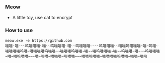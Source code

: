 ### Meow

- A little toy, use cat to encrypt

### How to use

```shell
meow.exe -e https://github.com
喵喵~喵~~~呜喵喵喵~喵~~呜喵喵喵~喵~~呜喵喵喵~~~~呜喵喵喵~~喵喵呜喵喵喵~喵~呜喵~喵喵喵喵呜喵~喵喵喵喵呜喵喵~~喵喵喵呜喵喵~喵~~喵呜喵喵喵~喵~~呜喵喵~喵~~~呜喵喵喵~喵~喵呜喵喵~~~喵~呜喵~喵喵喵~呜喵喵~~~喵喵呜喵喵~喵喵喵喵呜喵喵~喵喵~喵呜
```